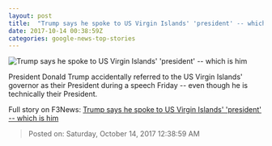 ```yaml
---
layout: post
title:  "Trump says he spoke to US Virgin Islands' 'president' -- which is him"
date: 2017-10-14 00:38:59Z
categories: google-news-top-stories
---
```


![Trump says he spoke to US Virgin Islands' 'president' -- which is him](http://cdn.cnn.com/cnnnext/dam/assets/171013074246-trump-today-super-tease.jpg)

President Donald Trump accidentally referred to the US Virgin Islands' governor as their President during a speech Friday -- even though he is technically their President.


Full story on F3News: [Trump says he spoke to US Virgin Islands' 'president' -- which is him](http://www.f3nws.com/n/FgEmXG)

> Posted on: Saturday, October 14, 2017 12:38:59 AM
